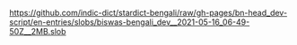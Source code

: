 https://github.com/indic-dict/stardict-bengali/raw/gh-pages/bn-head_dev-script/en-entries/slobs/biswas-bengali_dev__2021-05-16_06-49-50Z__2MB.slob  
